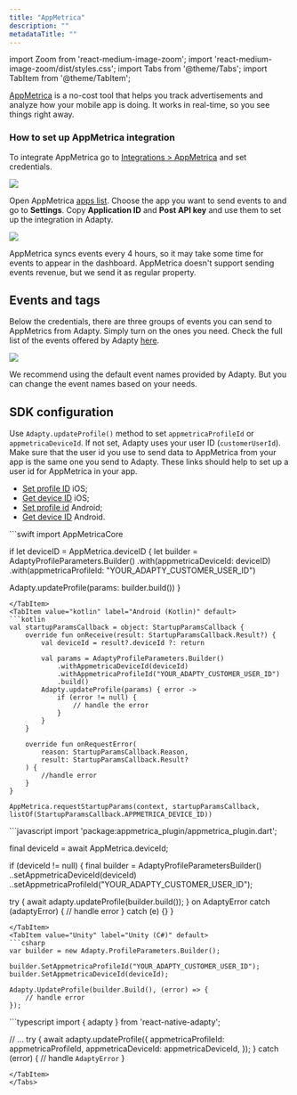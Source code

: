 ```yaml
---
title: "AppMetrica"
description: ""
metadataTitle: ""
---
```


import Zoom from 'react-medium-image-zoom';
import 'react-medium-image-zoom/dist/styles.css';
import Tabs from '@theme/Tabs';
import TabItem from '@theme/TabItem'; 

[AppMetrica](https://appmetrica.yandex.ru/en/about) is a no-cost tool that helps you track advertisements and analyze how your mobile app is doing. It works in real-time, so you see things right away.

### How to set up AppMetrica integration

To integrate AppMetrica go to [Integrations > AppMetrica](https://app.adapty.io/integrations/appmetrica) and set credentials.

<Zoom>
  <img src={require('./img/2500769-CleanShot_2023-08-18_at_14.57.352x.webp').default}
  style={{
    border: '1px solid #727272', /* border width and color */
    width: '700px', /* image width */
    display: 'block', /* for alignment */
    margin: '0 auto' /* center alignment */
  }}
/>
</Zoom>





Open AppMetrica [apps list](https://appmetrica.yandex.ru/application/list). Choose the app you want to send events to and go to **Settings**. Copy **Application ID** and **Post API key** and use them to set up the integration in Adapty.

<Zoom>
  <img src={require('./img/0f09ff5-CleanShot_2023-08-18_at_19.56.422x.webp').default}
  style={{
    border: '1px solid #727272', /* border width and color */
    width: '700px', /* image width */
    display: 'block', /* for alignment */
    margin: '0 auto' /* center alignment */
  }}
/>
</Zoom>





AppMetrica syncs events every 4 hours, so it may take some time for events to appear in the dashboard. AppMetrica doesn't support sending events revenue, but we send it as regular property.

## Events and tags

Below the credentials, there are three groups of events you can send to AppMetrics from Adapty. Simply turn on the ones you need. Check the full list of the events offered by Adapty [here](events).

<Zoom>
  <img src={require('./img/6ed2d88-CleanShot_2023-08-18_at_14.59.042x.webp').default}
  style={{
    border: '1px solid #727272', /* border width and color */
    width: '700px', /* image width */
    display: 'block', /* for alignment */
    margin: '0 auto' /* center alignment */
  }}
/>
</Zoom>





We recommend using the default event names provided by Adapty. But you can change the event names based on your needs.

## SDK configuration

Use `Adapty.updateProfile()` method to set `appmetricaProfileId` or `appmetricaDeviceId`.  If not set, Adapty uses your user ID (`customerUserId`). Make sure that the user id you use to send data to AppMetrica from your app is the same one you send to Adapty. These links should help to set up a user id for AppMetrica in your app.

- [Set profile ID](https://appmetrica.yandex.com/docs/mobile-sdk-dg/ios/objective-c/ref/YMMYandexMetrica.html#method_detail__method_setUserProfileID) iOS;
- [Get device ID](https://appmetrica.yandex.ru/docs/ru/sdk/react-native/analytics/methods#appmetrica) iOS;
- [Set profile id](https://yastatic.net/s3/doc-binary/src/dev/appmetrica/ru/javadoc-7.2.2/io/appmetrica/analytics/AppMetrica.html#setUserProfileID(java.lang.String)) Android;
- [Get device ID](https://yastatic.net/s3/doc-binary/src/dev/appmetrica/ru/javadoc-7.2.2/io/appmetrica/analytics/AppMetrica.html#requestStartupParams(android.content.Context,io.appmetrica.analytics.StartupParamsCallback,java.util.List)) Android.

<Tabs>
<TabItem value="Swift" label="iOS (Swift)" default>
```swift 
import AppMetricaCore

        
if let deviceID = AppMetrica.deviceID {
  let builder = AdaptyProfileParameters.Builder()
    .with(appmetricaDeviceId: deviceID)
    .with(appmetricaProfileId: "YOUR_ADAPTY_CUSTOMER_USER_ID")

  Adapty.updateProfile(params: builder.build())
}
```
</TabItem>
<TabItem value="kotlin" label="Android (Kotlin)" default>
```kotlin 
val startupParamsCallback = object: StartupParamsCallback {
    override fun onReceive(result: StartupParamsCallback.Result?) {
        val deviceId = result?.deviceId ?: return

        val params = AdaptyProfileParameters.Builder()
            .withAppmetricaDeviceId(deviceId)
            .withAppmetricaProfileId("YOUR_ADAPTY_CUSTOMER_USER_ID")
            .build()
        Adapty.updateProfile(params) { error ->
            if (error != null) {
                // handle the error
            }
        }
    }

    override fun onRequestError(
        reason: StartupParamsCallback.Reason,
        result: StartupParamsCallback.Result?
    ) {
        //handle error
    }
}

AppMetrica.requestStartupParams(context, startupParamsCallback, listOf(StartupParamsCallback.APPMETRICA_DEVICE_ID))
```
</TabItem>
<TabItem value="Flutter" label="Flutter (Dart)" default>
```javascript
import 'package:appmetrica_plugin/appmetrica_plugin.dart';

final deviceId = await AppMetrica.deviceId;

if (deviceId != null) {
  final builder = AdaptyProfileParametersBuilder()
    ..setAppmetricaDeviceId(deviceId)
    ..setAppmetricaProfileId("YOUR_ADAPTY_CUSTOMER_USER_ID");

  try {
    await adapty.updateProfile(builder.build());
  } on AdaptyError catch (adaptyError) {
    // handle error
  } catch (e) {}
}
```
</TabItem>
<TabItem value="Unity" label="Unity (C#)" default>
```csharp 
var builder = new Adapty.ProfileParameters.Builder();

builder.SetAppmetricaProfileId("YOUR_ADAPTY_CUSTOMER_USER_ID");
builder.SetAppmetricaDeviceId(deviceId);

Adapty.UpdateProfile(builder.Build(), (error) => {
    // handle error
});
```
</TabItem>
<TabItem value="RN" label="React Native (TS)" default>
```typescript 
import { adapty } from 'react-native-adapty';

// ...
try {
  await adapty.updateProfile({
    appmetricaProfileId: appmetricaProfileId,
    appmetricaDeviceId: appmetricaDeviceId,
  });
} catch (error) {
  // handle `AdaptyError`
}
```
</TabItem>
</Tabs>